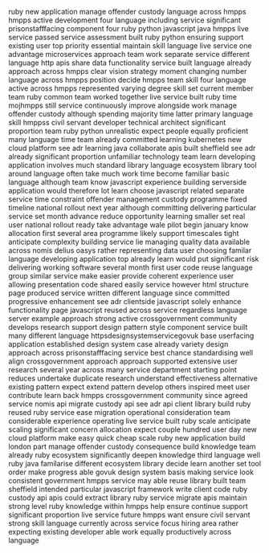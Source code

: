 ruby new application manage offender custody language across hmpps hmpps active development four language including service significant prisonstafffacing component four ruby python javascript java hmpps live service passed service assessment built ruby python ensuring support existing user top priority essential maintain skill language live service one advantage microservices approach team work separate service different language http apis share data functionality service built language already approach across hmpps clear vision strategy moment changing number language across hmpps position decide hmpps team skill four language active across hmpps represented varying degree skill set current member team ruby common team worked together live service built ruby time mojhmpps still service continuously improve alongside work manage offender custody although spending majority time latter primary language skill hmppss civil servant developer technical architect significant proportion team ruby python unrealistic expect people equally proficient many language time team already committed learning kubernetes new cloud platform see adr learning java collaborate apis built sheffield see adr already significant proportion unfamiliar technology team learn developing application involves much standard library language ecosystem library tool around language often take much work time become familiar basic language although team know javascript experience building serverside application would therefore lot learn choose javascript related separate service time constraint offender management custody programme fixed timeline national rollout next year although committing delivering particular service set month advance reduce opportunity learning smaller set real user national rollout ready take advantage wale pilot begin january know allocation first several area programme likely support timescales tight anticipate complexity building service lie managing quality data available across nomis delius oasys rather representing data user choosing familar language developing application top already learn would put significant risk delivering working software several month first user code reuse language group similar service make easier provide coherent experience user allowing presentation code shared easily service however html structure page produced service written different language since committed progressive enhancement see adr clientside javascript solely enhance functionality page javascript reused across service regardless language server example approach strong active crossgovernment community develops research support design pattern style component service built many different language httpsdesignsystemservicegovuk base userfacing application established design system case already variety design approach across prisonstafffacing service best chance standardising well align crossgovernment approach approach supported extensive user research several year across many service department starting point reduces undertake duplicate research understand effectiveness alternative existing pattern expect extend pattern develop others inspired meet user contribute learn back hmpps crossgovernment community since agreed service nomis api migrate custody api see adr api client library build ruby reused ruby service ease migration operational consideration team considerable experience operating live service built ruby scale anticipate scaling significant concern allocation expect couple hundred user day new cloud platform make easy quick cheap scale ruby new application build london part manage offender custody consequence build knowledge team already ruby ecosystem significantly deepen knowledge third language well ruby java familarise different ecosystem library decide learn another set tool order make progress able govuk design system basis making service look consistent government hmpps service may able reuse library built team sheffield intended particular javascript framework write client code ruby custody api apis could extract library ruby service migrate apis maintain strong level ruby knowledge within hmpps help ensure continue support significant proportion live service future hmpps want ensure civil servant strong skill language currently across service focus hiring area rather expecting existing developer able work equally productively across language